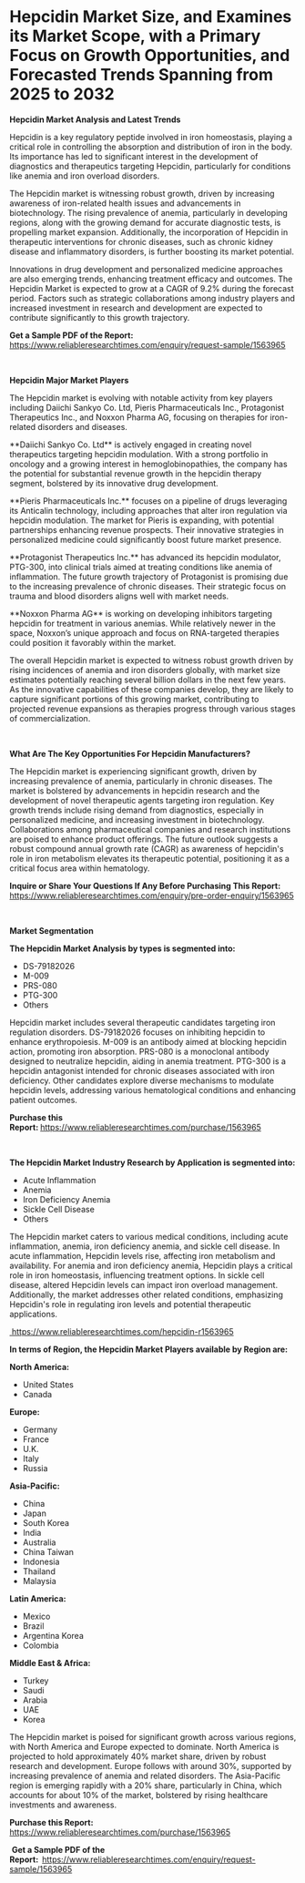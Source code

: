 <p><h1>Hepcidin Market Size, and Examines its Market Scope, with a Primary Focus on Growth Opportunities, and Forecasted Trends Spanning from 2025 to 2032</h1></p><p><strong>Hepcidin Market Analysis and Latest Trends</strong></p>
<p><p>Hepcidin is a key regulatory peptide involved in iron homeostasis, playing a critical role in controlling the absorption and distribution of iron in the body. Its importance has led to significant interest in the development of diagnostics and therapeutics targeting Hepcidin, particularly for conditions like anemia and iron overload disorders.</p><p>The Hepcidin market is witnessing robust growth, driven by increasing awareness of iron-related health issues and advancements in biotechnology. The rising prevalence of anemia, particularly in developing regions, along with the growing demand for accurate diagnostic tests, is propelling market expansion. Additionally, the incorporation of Hepcidin in therapeutic interventions for chronic diseases, such as chronic kidney disease and inflammatory disorders, is further boosting its market potential.</p><p>Innovations in drug development and personalized medicine approaches are also emerging trends, enhancing treatment efficacy and outcomes. The Hepcidin Market is expected to grow at a CAGR of 9.2% during the forecast period. Factors such as strategic collaborations among industry players and increased investment in research and development are expected to contribute significantly to this growth trajectory.</p></p>
<p><strong>Get a Sample PDF of the Report:&nbsp;</strong> <a href="https://www.reliableresearchtimes.com/enquiry/request-sample/1563965?utm_campaign=2627&utm_medium=2&utm_source=Github&utm_content=ia&utm_term=19042025&utm_id=hepcidin">https://www.reliableresearchtimes.com/enquiry/request-sample/1563965</a></p>
<p>&nbsp;</p>
<p><strong>Hepcidin Major Market Players</strong></p>
<p><p>The Hepcidin market is evolving with notable activity from key players including Daiichi Sankyo Co. Ltd, Pieris Pharmaceuticals Inc., Protagonist Therapeutics Inc., and Noxxon Pharma AG, focusing on therapies for iron-related disorders and diseases.</p><p>**Daiichi Sankyo Co. Ltd** is actively engaged in creating novel therapeutics targeting hepcidin modulation. With a strong portfolio in oncology and a growing interest in hemoglobinopathies, the company has the potential for substantial revenue growth in the hepcidin therapy segment, bolstered by its innovative drug development.</p><p>**Pieris Pharmaceuticals Inc.** focuses on a pipeline of drugs leveraging its Anticalin technology, including approaches that alter iron regulation via hepcidin modulation. The market for Pieris is expanding, with potential partnerships enhancing revenue prospects. Their innovative strategies in personalized medicine could significantly boost future market presence.</p><p>**Protagonist Therapeutics Inc.** has advanced its hepcidin modulator, PTG-300, into clinical trials aimed at treating conditions like anemia of inflammation. The future growth trajectory of Protagonist is promising due to the increasing prevalence of chronic diseases. Their strategic focus on trauma and blood disorders aligns well with market needs.</p><p>**Noxxon Pharma AG** is working on developing inhibitors targeting hepcidin for treatment in various anemias. While relatively newer in the space, Noxxon’s unique approach and focus on RNA-targeted therapies could position it favorably within the market.</p><p>The overall Hepcidin market is expected to witness robust growth driven by rising incidences of anemia and iron disorders globally, with market size estimates potentially reaching several billion dollars in the next few years. As the innovative capabilities of these companies develop, they are likely to capture significant portions of this growing market, contributing to projected revenue expansions as therapies progress through various stages of commercialization.</p></p>
<p>&nbsp;</p>
<p><strong>What Are The Key Opportunities For Hepcidin Manufacturers?</strong></p>
<p><p>The Hepcidin market is experiencing significant growth, driven by increasing prevalence of anemia, particularly in chronic diseases. The market is bolstered by advancements in hepcidin research and the development of novel therapeutic agents targeting iron regulation. Key growth trends include rising demand from diagnostics, especially in personalized medicine, and increasing investment in biotechnology. Collaborations among pharmaceutical companies and research institutions are poised to enhance product offerings. The future outlook suggests a robust compound annual growth rate (CAGR) as awareness of hepcidin's role in iron metabolism elevates its therapeutic potential, positioning it as a critical focus area within hematology.</p></p>
<p><strong>Inquire or Share Your Questions If Any Before Purchasing This Report:</strong> <a href="https://www.reliableresearchtimes.com/enquiry/pre-order-enquiry/1563965?utm_campaign=2627&utm_medium=2&utm_source=Github&utm_content=ia&utm_term=19042025&utm_id=hepcidin">https://www.reliableresearchtimes.com/enquiry/pre-order-enquiry/1563965</a></p>
<p>&nbsp;</p>
<p><strong>Market Segmentation</strong></p>
<p><strong>The Hepcidin Market Analysis by types is segmented into:</strong></p>
<p><ul><li>DS-79182026</li><li>M-009</li><li>PRS-080</li><li>PTG-300</li><li>Others</li></ul></p>
<p><p>Hepcidin market includes several therapeutic candidates targeting iron regulation disorders. DS-79182026 focuses on inhibiting hepcidin to enhance erythropoiesis. M-009 is an antibody aimed at blocking hepcidin action, promoting iron absorption. PRS-080 is a monoclonal antibody designed to neutralize hepcidin, aiding in anemia treatment. PTG-300 is a hepcidin antagonist intended for chronic diseases associated with iron deficiency. Other candidates explore diverse mechanisms to modulate hepcidin levels, addressing various hematological conditions and enhancing patient outcomes.</p></p>
<p><strong>Purchase this Report:&nbsp;</strong><a href="https://www.reliableresearchtimes.com/purchase/1563965?utm_campaign=2627&utm_medium=2&utm_source=Github&utm_content=ia&utm_term=19042025&utm_id=hepcidin">https://www.reliableresearchtimes.com/purchase/1563965</a></p>
<p>&nbsp;</p>
<p><strong>The Hepcidin Market Industry Research by Application is segmented into:</strong></p>
<p><ul><li>Acute Inflammation</li><li>Anemia</li><li>Iron Deficiency Anemia</li><li>Sickle Cell Disease</li><li>Others</li></ul></p>
<p><p>The Hepcidin market caters to various medical conditions, including acute inflammation, anemia, iron deficiency anemia, and sickle cell disease. In acute inflammation, Hepcidin levels rise, affecting iron metabolism and availability. For anemia and iron deficiency anemia, Hepcidin plays a critical role in iron homeostasis, influencing treatment options. In sickle cell disease, altered Hepcidin levels can impact iron overload management. Additionally, the market addresses other related conditions, emphasizing Hepcidin's role in regulating iron levels and potential therapeutic applications.</p></p>
<p><a href="https://www.reliableresearchtimes.com/hepcidin-r1563965?utm_campaign=2627&utm_medium=2&utm_source=Github&utm_content=ia&utm_term=19042025&utm_id=hepcidin">&nbsp;https://www.reliableresearchtimes.com/hepcidin-r1563965</a></p>
<p><strong>In terms of Region, the Hepcidin Market Players available by Region are:</strong></p>
<p>
    <p> <strong> North America: </strong>
        <ul>
            <li>United States</li>
            <li>Canada</li>
        </ul>
        </p> 
    <p> <strong> Europe: </strong>
        <ul>
            <li>Germany</li>
            <li>France</li>
            <li>U.K.</li>
            <li>Italy</li>
            <li>Russia</li>
        </ul>
        </p> 
    <p> <strong> Asia-Pacific: </strong>
        <ul>
            <li>China</li>
            <li>Japan</li>
            <li>South Korea</li>
            <li>India</li>
            <li>Australia</li>
            <li>China Taiwan</li>
            <li>Indonesia</li>
            <li>Thailand</li>
            <li>Malaysia</li>
        </ul>
        </p> 
    <p> <strong> Latin America: </strong>
        <ul>
            <li>Mexico</li>
            <li>Brazil</li>
            <li>Argentina Korea</li>
            <li>Colombia</li>
        </ul>
        </p> 
    <p> <strong> Middle East & Africa: </strong>
        <ul>
            <li>Turkey</li>
            <li>Saudi</li>
            <li>Arabia</li>
            <li>UAE</li>
            <li>Korea</li>
        </ul>
    </p>
    </p>
<p><p>The Hepcidin market is poised for significant growth across various regions, with North America and Europe expected to dominate. North America is projected to hold approximately 40% market share, driven by robust research and development. Europe follows with around 30%, supported by increasing prevalence of anemia and related disorders. The Asia-Pacific region is emerging rapidly with a 20% share, particularly in China, which accounts for about 10% of the market, bolstered by rising healthcare investments and awareness.</p></p>
<p><strong>Purchase this Report: </strong><a href="https://www.reliableresearchtimes.com/purchase/1563965?utm_campaign=2627&utm_medium=2&utm_source=Github&utm_content=ia&utm_term=19042025&utm_id=hepcidin">https://www.reliableresearchtimes.com/purchase/1563965</a></p>
<p>&nbsp;<strong>Get a Sample PDF of the Report:&nbsp;&nbsp;</strong><a href="https://www.reliableresearchtimes.com/enquiry/request-sample/1563965?utm_campaign=2627&utm_medium=2&utm_source=Github&utm_content=ia&utm_term=19042025&utm_id=hepcidin">https://www.reliableresearchtimes.com/enquiry/request-sample/1563965</a></p>
<p><strong></strong></p>
<p><p></p><p></p><p></p></p>